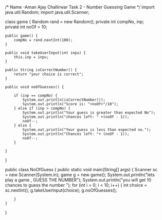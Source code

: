 /*
Name -Aman Ajay Challirwar
Task 2 - Number Guessing Game
 */
import java.util.Random;
import java.util.Scanner;

class game {
    Random rand = new Random();
    private int compNo, inp;
    private int noOf = 10;

    public game() {
        compNo = rand.nextInt(100);
    }

    public void takeUserInput(int inpu) {
        this.inp = inpu;
    }

    public String isCorrectNumber() {
        return "your choice is correct";
    }

    public void noOfGuesses() {

        if (inp == compNo) {
            System.out.println(isCorrectNumber());
            System.out.println("Score is: "+noOf+"/10");
        } else if (inp > compNo) {
            System.out.println("Your guess is greater than expected No");
            System.out.println("chances left: " +(noOf - 1));
            noOf--;
        } else {
            System.out.println("Your guess is less than expected no.");
            System.out.println("Chances left: "+ (noOf - 1));
            noOf--;
        }

    }

}

public class NoOfGuess {
    public static void main(String[] args) {
        Scanner sc = new Scanner(System.in);
        game g = new game();
        System.out.println("lets play a game ,  GUESS THE NUMBER");
        System.out.println("you will get 10 chances to guess the number ");
        for (int i = 0; i < 10; i++) {
            int choice = sc.nextInt();
            g.takeUserInput(choice);
            g.noOfGuesses();

        }
    }

}
